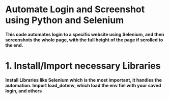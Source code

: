 # Automate Login and Screenshot using Python and Selenium

**This code automates login to a specific website using Selenium, and then screenshots the whole page, with the full height of the page if scrolled to the end.**

# 1. Install/Import necessary Libraries
**Install Libraries like Selenium which is the most important, it handles the automation.
Import load_dotenv, which load the env fiel with your saved login, and others**
